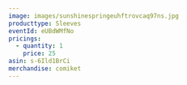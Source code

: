 ```yaml
---
image: images/sunshinespringeuhftrovcaq97ns.jpg
producttype: Sleeves
eventId: eUBdWMfNo
pricings:
  - quantity: 1
    price: 25
asin: s-6Ild1BrCi
merchandise: comiket
---
```

